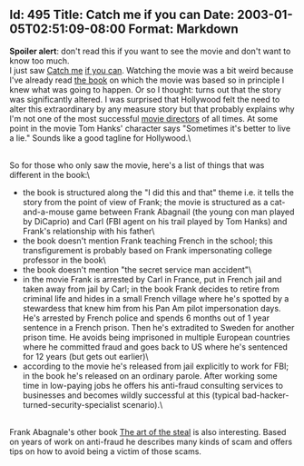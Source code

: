 Id: 495
Title: Catch me if you can
Date: 2003-01-05T02:51:09-08:00
Format: Markdown
--------------
**Spoiler alert**: don't read this if you want to see the movie and
don't want to know too much.\
I just saw [Catch
me](http://www.rottentomatoes.com/m/CatchMeIfYouCan-1118711/) [if you
can](http://us.imdb.com/Title?0264464). Watching the movie was a bit
weird because I've already read [the
book](http://www.amazon.com/exec/obidos/tg/detail/-/0767905385/) on
which the movie was based so in principle I knew what was going to
happen. Or so I thought: turns out that the story was significantly
altered. I was surprised that Hollywood felt the need to alter this
extraordinary by any measure story but that probably explains why I'm
not one of the most successful [movie
directors](http://us.imdb.com/Name?Spielberg,%20Steven) of all times. At
some point in the movie Tom Hanks' character says "Sometimes it's better
to live a lie." Sounds like a good tagline for Hollywood.\

\
So for those who only saw the movie, here's a list of things that was
different in the book:\

-   the book is structured along the "I did this and that" theme i.e. it
    tells the story from the point of view of Frank; the movie is
    structured as a cat-and-a-mouse game between Frank Abagnail (the
    young con man played by DiCaprio) and Carl (FBI agent on his trail
    played by Tom Hanks) and Frank's relationship with his father\
-   the book doesn't mention Frank teaching French in the school; this
    transfigurement is probably based on Frank impersonating college
    professor in the book\
-   the book doesn't mention "the secret service man accident"\
-   in the movie Frank is arrested by Carl in France, put in French jail
    and taken away from jail by Carl; in the book Frank decides to
    retire from criminal life and hides in a small French village where
    he's spotted by a stewardess that knew him from his Pan Am pilot
    impersonation days. He's arrested by French police and spends 6
    months out of 1 year sentence in a French prison. Then he's
    extradited to Sweden for another prison time. He avoids being
    imprisoned in multiple European countries where he committed fraud
    and goes back to US where he's sentenced for 12 years (but gets out
    earlier)\
-   according to the movie he's released from jail explicitly to work
    for FBI; in the book he's released on an ordinary parole. After
    working some time in low-paying jobs he offers his anti-fraud
    consulting services to businesses and becomes wildly successful at
    this (typical bad-hacker-turned-security-specialist scenario).\

\
Frank Abagnale's other book [The art of the
steal](http://www.amazon.com/exec/obidos/tg/detail/-/0767906845/) is
also interesting. Based on years of work on anti-fraud he describes many
kinds of scam and offers tips on how to avoid being a victim of those
scams.
